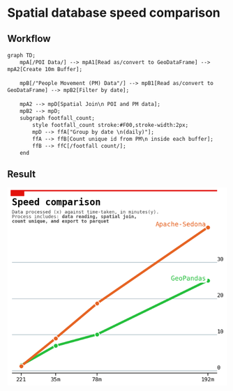 # Spatial database speed comparison

## Workflow
```mermaid
graph TD;
    mpA[/POI Data/] --> mpA1[Read as/convert to GeoDataFrame] --> mpA2[Create 10m Buffer];
    
    mpB[/"People Movement (PM) Data"/] --> mpB1[Read as/convert to GeoDataFrame] --> mpB2[Filter by date];
    
    mpA2 --> mpD[Spatial Join\n POI and PM data];
    mpB2 --> mpD;
    subgraph footfall_count;
        style footfall_count stroke:#F00,stroke-width:2px;
        mpD --> ffA["Group by date \n(daily)"];
        ffA --> ffB[Count unique id from PM\n inside each buffer];
        ffB --> ffC[/footfall count/];
    end
```

## Result

<p align="center">
  <img src="./output.png" alt="result">
</p>
